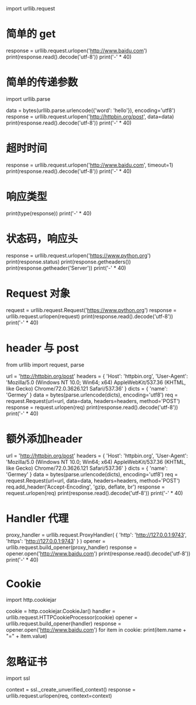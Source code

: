 import urllib.request

# 简单的 get
response = urllib.request.urlopen('http://www.baidu.com')
print(response.read().decode('utf-8'))
print('-' * 40)

# 简单的传递参数
import urllib.parse

data = bytes(urllib.parse.urlencode({'word': 'hello'}), encoding='utf8')
response = urllib.request.urlopen('http://httpbin.org/post', data=data)
print(response.read().decode('utf-8'))
print('-' * 40)

# 超时时间
response = urllib.request.urlopen('http://www.baidu.com', timeout=1)
print(response.read().decode('utf-8'))
print('-' * 40)

# 响应类型
print(type(response))
print('-' * 40)

# 状态码，响应头
response = urllib.request.urlopen('https://www.python.org')
print(response.status)
print(response.getheaders())
print(response.getheader('Server'))
print('-' * 40)

# Request 对象
request = urllib.request.Request('https://www.python.org')
response = urllib.request.urlopen(request)
print(response.read().decode('utf-8'))
print('-' * 40)

# header 与 post
from urllib import request, parse

url = 'http://httpbin.org/post'
headers = {
    'Host': 'httpbin.org',
    'User-Agent': 'Mozilla/5.0 (Windows NT 10.0; Win64; x64) AppleWebKit/537.36 (KHTML, like Gecko) Chrome/72.0.3626.121 Safari/537.36'
}
dicts = {
    'name': 'Germey'
}
data = bytes(parse.urlencode(dicts), encoding='utf8')
req = request.Request(url=url, data=data, headers=headers, method='POST')
response = request.urlopen(req)
print(response.read().decode('utf-8'))
print('-' * 40)

# 额外添加header
url = 'http://httpbin.org/post'
headers = {
    'Host': 'httpbin.org',
    'User-Agent': 'Mozilla/5.0 (Windows NT 10.0; Win64; x64) AppleWebKit/537.36 (KHTML, like Gecko) Chrome/72.0.3626.121 Safari/537.36'
}
dicts = {
    'name': 'Germey'
}
data = bytes(parse.urlencode(dicts), encoding='utf8')
req = request.Request(url=url, data=data, headers=headers, method='POST')
req.add_header('Accept-Encoding', 'gzip, deflate, br')
response = request.urlopen(req)
print(response.read().decode('utf-8'))
print('-' * 40)

# Handler 代理

proxy_handler = urllib.request.ProxyHandler(
    {
        'http': 'http://127.0.0.1:9743',
        'https': 'http://127.0.0.1:9743'
    }
)
opener = urllib.request.build_opener(proxy_handler)
response = opener.open('http://www.baidu.com')
print(response.read().decode('utf-8'))
print('-' * 40)

# Cookie
import http.cookiejar

cookie = http.cookiejar.CookieJar()
handler = urllib.request.HTTPCookieProcessor(cookie)
opener = urllib.request.build_opener(handler)
response = opener.open('http://www.baidu.com')
for item in cookie:
    print(item.name + "=" + item.value)

# 忽略证书
import ssl

context = ssl._create_unverified_context()
response = urllib.request.urlopen(req, context=context)
